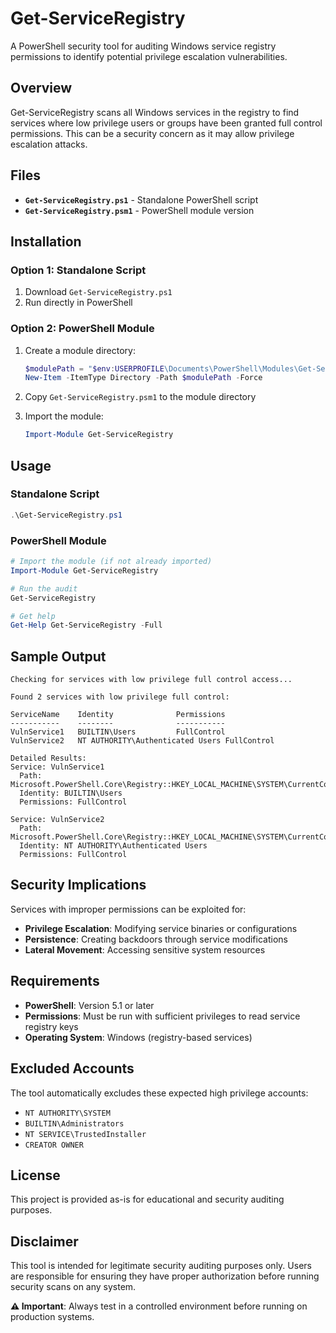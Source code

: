# Get-ServiceRegistry

A PowerShell security tool for auditing Windows service registry permissions to identify potential privilege escalation vulnerabilities.

## Overview

Get-ServiceRegistry scans all Windows services in the registry to find services where low privilege users or groups have been granted full control permissions. This can be a security concern as it may allow privilege escalation attacks.


## Files

- **`Get-ServiceRegistry.ps1`** - Standalone PowerShell script
- **`Get-ServiceRegistry.psm1`** - PowerShell module version

## Installation

### Option 1: Standalone Script
1. Download `Get-ServiceRegistry.ps1`
2. Run directly in PowerShell

### Option 2: PowerShell Module
1. Create a module directory:
   ```powershell
   $modulePath = "$env:USERPROFILE\Documents\PowerShell\Modules\Get-ServiceRegistry"
   New-Item -ItemType Directory -Path $modulePath -Force
   ```

2. Copy `Get-ServiceRegistry.psm1` to the module directory

3. Import the module:
   ```powershell
   Import-Module Get-ServiceRegistry
   ```

## Usage

### Standalone Script
```powershell
.\Get-ServiceRegistry.ps1
```

### PowerShell Module
```powershell
# Import the module (if not already imported)
Import-Module Get-ServiceRegistry

# Run the audit
Get-ServiceRegistry

# Get help
Get-Help Get-ServiceRegistry -Full
```

## Sample Output

```
Checking for services with low privilege full control access...

Found 2 services with low privilege full control:

ServiceName    Identity              Permissions
-----------    --------              -----------
VulnService1   BUILTIN\Users         FullControl
VulnService2   NT AUTHORITY\Authenticated Users FullControl

Detailed Results:
Service: VulnService1
  Path: Microsoft.PowerShell.Core\Registry::HKEY_LOCAL_MACHINE\SYSTEM\CurrentControlSet\Services\VulnService1
  Identity: BUILTIN\Users
  Permissions: FullControl

Service: VulnService2
  Path: Microsoft.PowerShell.Core\Registry::HKEY_LOCAL_MACHINE\SYSTEM\CurrentControlSet\Services\VulnService2
  Identity: NT AUTHORITY\Authenticated Users
  Permissions: FullControl
```

## Security Implications

Services with improper permissions can be exploited for:
- **Privilege Escalation**: Modifying service binaries or configurations
- **Persistence**: Creating backdoors through service modifications
- **Lateral Movement**: Accessing sensitive system resources

## Requirements

- **PowerShell**: Version 5.1 or later
- **Permissions**: Must be run with sufficient privileges to read service registry keys
- **Operating System**: Windows (registry-based services)

## Excluded Accounts

The tool automatically excludes these expected high privilege accounts:
- `NT AUTHORITY\SYSTEM`
- `BUILTIN\Administrators`
- `NT SERVICE\TrustedInstaller`
- `CREATOR OWNER`


## License

This project is provided as-is for educational and security auditing purposes.

## Disclaimer

This tool is intended for legitimate security auditing purposes only. Users are responsible for ensuring they have proper authorization before running security scans on any system.

**⚠️ Important**: Always test in a controlled environment before running on production systems.
